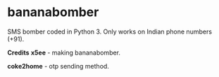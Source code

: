 # bananabomber
SMS bomber coded in Python 3. Only works on Indian phone numbers (+91).

**Credits**
**x5ee** - making bananabomber.

**coke2home** - otp sending method.

